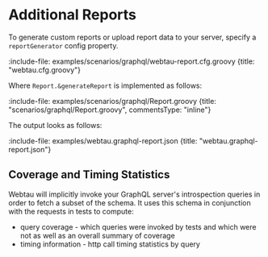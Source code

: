 # Additional Reports

To generate custom reports or upload report data to your server, specify a `reportGenerator` config property.

:include-file: examples/scenarios/graphql/webtau-report.cfg.groovy {title: "webtau.cfg.groovy"}

Where `Report.&generateReport` is implemented as follows:

:include-file: examples/scenarios/graphql/Report.groovy {title: "scenarios/graphql/Report.groovy", commentsType: "inline"}

The output looks as follows:

:include-file: examples/webtau.graphql-report.json {title: "webtau.graphql-report.json"} 

## Coverage and Timing Statistics

Webtau will implicitly invoke your GraphQL server's introspection queries in order to fetch a subset of the schema.
It uses this schema in conjunction with the requests in tests to compute:

* query coverage - which queries were invoked by tests and which were not as well as an overall summary of coverage
* timing information - http call timing statistics by query
